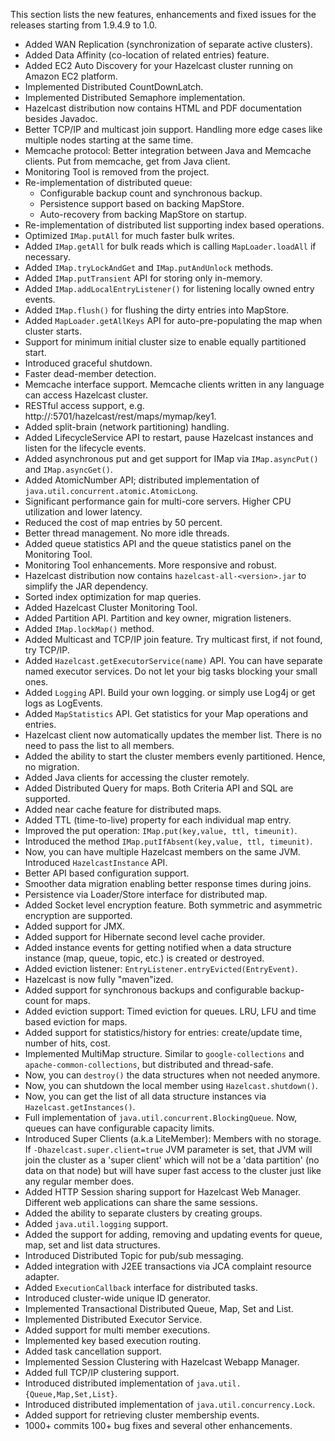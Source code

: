 
This section lists the new features, enhancements and fixed issues for the releases starting from 1.9.4.9 to 1.0.

- Added WAN Replication (synchronization of separate active clusters).
- Added Data Affinity (co-location of related entries) feature.
- Added EC2 Auto Discovery for your Hazelcast cluster running on Amazon EC2 platform.
- Implemented Distributed CountDownLatch.
- Implemented Distributed Semaphore implementation.
- Hazelcast distribution now contains HTML and PDF documentation besides Javadoc.
- Better TCP/IP and multicast join support. Handling more edge cases like multiple nodes starting at the same time.
- Memcache protocol: Better integration between Java and Memcache clients. Put from memcache, get from Java client.
- Monitoring Tool is removed from the project.
- Re-implementation of distributed queue:
	- Configurable backup count and synchronous backup.
	- Persistence support based on backing MapStore.
	- Auto-recovery from backing MapStore on startup.
- Re-implementation of distributed list supporting index based operations.
- Optimized `IMap.putAll` for much faster bulk writes.
- Added `IMap.getAll` for bulk reads which is calling `MapLoader.loadAll` if necessary.
- Added `IMap.tryLockAndGet` and `IMap.putAndUnlock` methods.
- Added `IMap.putTransient` API for storing only in-memory.
- Added `IMap.addLocalEntryListener()` for listening locally owned entry events.
- Added `IMap.flush()` for flushing the dirty entries into MapStore.
- Added `MapLoader.getAllKeys` API for auto-pre-populating the map when cluster starts.
- Support for minimum initial cluster size to enable equally partitioned start.
- Introduced graceful shutdown.
- Faster dead-member detection.
- Memcache interface support. Memcache clients written in any language can access Hazelcast cluster.
- RESTful access support, e.g. http://<ip>:5701/hazelcast/rest/maps/mymap/key1.
- Added split-brain (network partitioning) handling.
- Added LifecycleService API to restart, pause Hazelcast instances and listen for the lifecycle events.
- Added asynchronous put and get support for IMap via `IMap.asyncPut()` and `IMap.asyncGet()`.
- Added AtomicNumber API; distributed implementation of `java.util.concurrent.atomic.AtomicLong`.
- Significant performance gain for multi-core servers. Higher CPU utilization and lower latency.
- Reduced the cost of map entries by 50 percent.
- Better thread management. No more idle threads.
- Added queue statistics API and the queue statistics panel on the Monitoring Tool.
- Monitoring Tool enhancements. More responsive and robust.
- Hazelcast distribution now contains `hazelcast-all-<version>.jar` to simplify the JAR dependency.
- Sorted index optimization for map queries.
- Added Hazelcast Cluster Monitoring Tool.
- Added Partition API. Partition and key owner, migration listeners.
- Added `IMap.lockMap()` method.
- Added Multicast and TCP/IP join feature. Try multicast first, if not found, try TCP/IP.
- Added `Hazelcast.getExecutorService(name)` API. You can have separate named executor services. Do not let your big tasks blocking your small ones.
- Added `Logging` API. Build your own logging. or simply use Log4j or get logs as LogEvents.
- Added `MapStatistics` API. Get statistics for your Map operations and entries.
- Hazelcast client now automatically updates the member list. There is no need to pass the list to all members.
- Added the ability to start the cluster members evenly partitioned. Hence, no migration.
- Added Java clients for accessing the cluster remotely.
- Added Distributed Query for maps. Both Criteria API and SQL are supported.
- Added near cache feature for distributed maps.
- Added TTL (time-to-live) property for each individual map entry.
- Improved the put operation: `IMap.put(key,value, ttl, timeunit)`.
- Introduced the method `IMap.putIfAbsent(key,value, ttl, timeunit)`.
- Now, you can have multiple Hazelcast members on the same JVM. Introduced `HazelcastInstance` API.
- Better API based configuration support.
- Smoother data migration enabling better response times during joins.
- Persistence via Loader/Store interface for distributed map.
- Added Socket level encryption feature. Both symmetric and asymmetric encryption are supported.
- Added support for JMX.
- Added support for Hibernate second level cache provider.
- Added instance events for getting notified when a data structure instance (map, queue, topic, etc.) is created or destroyed.
- Added eviction listener: `EntryListener.entryEvicted(EntryEvent)`.
- Hazelcast is now fully "maven"ized.
- Added support for synchronous backups and configurable backup-count for maps.
- Added eviction support: Timed eviction for queues. LRU, LFU and time based eviction for maps.
- Added support for statistics/history for entries: create/update time, number of hits, cost.
- Implemented MultiMap structure. Similar to `google-collections` and `apache-common-collections`, but distributed and thread-safe.
- Now, you can `destroy()` the data structures when not needed anymore.
- Now, you can shutdown the local member using `Hazelcast.shutdown()`.
- Now, you can get the list of all data structure instances via `Hazelcast.getInstances()`.
- Full implementation of `java.util.concurrent.BlockingQueue`. Now, queues can have configurable capacity limits.
- Introduced Super Clients (a.k.a LiteMember): Members with no storage. If `-Dhazelcast.super.client=true` JVM parameter is set, that JVM will join the cluster as a 'super client' which will not be a 'data partition' (no data on that node) but will have super fast access to the cluster just like any regular member does.
- Added HTTP Session sharing support for Hazelcast Web Manager. Different web applications can share the same sessions.
- Added the ability to separate clusters by creating groups.
- Added `java.util.logging` support.
- Added the support for adding, removing and updating events for queue, map, set and list data structures.
- Introduced Distributed Topic for pub/sub messaging.
- Added integration with J2EE transactions via JCA complaint resource adapter.
- Added `ExecutionCallback` interface for distributed tasks.
- Introduced cluster-wide unique ID generator.
- Implemented Transactional Distributed Queue, Map, Set and List.
- Implemented Distributed Executor Service.
- Added support for multi member executions.
- Implemented key based execution routing.
- Added task cancellation support.
- Implemented Session Clustering with Hazelcast Webapp Manager.
- Added full TCP/IP clustering support.
- Introduced distributed implementation of `java.util.{Queue,Map,Set,List}`.
- Introduced distributed implementation of `java.util.concurrency.Lock`.
- Added support for retrieving cluster membership events.
- 1000+ commits 100+ bug fixes and several other enhancements.